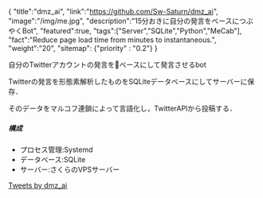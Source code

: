 {
    "title":"dmz_ai",
    "link":"https://github.com/Sw-Saturn/dmz_ai",
    "image":"/img/me.jpg",
    "description":"15分おきに自分の発言をベースにつぶやくBot",
    "featured":true,
    "tags":["Server","SQLite","Python","MeCab"],
    "fact":"Reduce page load time from minutes to instantaneous.",
    "weight":"20",
    "sitemap": {"priority" : "0.2"}
}

自分のTwitterアカウントの発言をベースにして発言させるbot

Twitterの発言を形態素解析したものをSQLiteデータベースにしてサーバーに保存．

そのデータをマルコフ連鎖によって言語化し，TwitterAPIから投稿する．

##### 構成
- プロセス管理:Systemd
- データベース:SQLite
- サーバー:さくらのVPSサーバー

<a class="twitter-timeline" width=60% height="500px" href="https://twitter.com/dmz_ai?ref_src=twsrc%5Etfw">Tweets by dmz_ai</a> <script async src="https://platform.twitter.com/widgets.js" charset="utf-8"></script>
